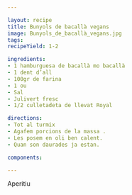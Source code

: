 ```yaml
---

layout: recipe
title: Bunyols de bacallà vegans
image: Bunyols_de_bacallà_vegans.jpg
tags: 
recipeYield: 1-2

ingredients:
- 1 hamburguesa de bacallà mo bacallà
- 1 dent d’all
- 100gr de farina
- 1 ou
- Sal
- Julivert fresc
- 1/2 culletadeta de llevat Royal

directions:
- Tot al turmix
- Agafem porcions de la massa .
- Les posem en oli ben calent.
- Quan son daurades ja estan.

components:

---
```

Aperitiu
